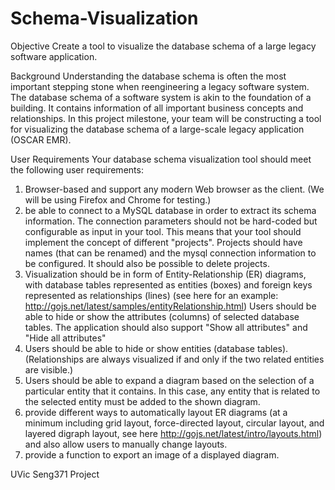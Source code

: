 # Schema-Visualization
Objective
Create a tool to visualize the database schema of a large legacy software application.

Background
Understanding the database schema is often the most important stepping stone when reengineering a legacy software system. The database schema of a software system is akin to the foundation of a building. It contains information of all important business concepts and relationships. In this project milestone, your team will be constructing a tool for visualizing the database schema of a large-scale legacy application (OSCAR EMR).

User Requirements
Your database schema visualization tool should meet the following user requirements:
1. Browser-based and support any modern Web browser as the client. (We will be using Firefox and Chrome for testing.)
2. be able to connect to a MySQL database in order to extract its schema information. The connection parameters should not be hard-coded but configurable as input in your tool. This means that your tool should implement the concept of different "projects". Projects should have names (that can be renamed) and the mysql connection information to be configured. It should also be possible to delete projects.
3. Visualization should be in form of Entity-Relationship (ER) diagrams, with database tables represented as entities (boxes) and foreign keys represented as relationships (lines) (see here for an example: http://gojs.net/latest/samples/entityRelationship.html)
Users should be able to hide or show the attributes (columns) of selected database tables. The application should also support "Show all attributes" and "Hide all attributes"
4. Users should be able to hide or show entities (database tables). (Relationships are always visualized if and only if the two related entities are visible.)
5. Users should be able to expand a diagram based on the selection of a particular entity that it contains. In this case, any entity that is related to the selected entity must be added to the shown diagram.
6. provide different ways to automatically layout ER diagrams (at a minimum including grid layout, force-directed layout, circular layout, and layered digraph layout, see here http://gojs.net/latest/intro/layouts.html) and also allow users to manually change layouts.
7. provide a function to export an image of a displayed diagram.

UVic Seng371 Project
